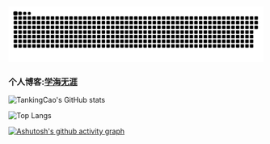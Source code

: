 ![snake](https://raw.githubusercontent.com/TankingCao/TankingCao/output/github-contribution-grid-snake.svg)

### 个人博客:[学海无涯](https://tankingcao.github.io)

![TankingCao's GitHub stats](https://github-readme-stats.vercel.app/api?username=TankingCao&show_icons=true&theme=radical&show=reviews,discussions_started,discussions_answered,prs_merged,prs_merged_percentage&locale=cn&hide_border=true)

![Top Langs](https://github-readme-stats.vercel.app/api/top-langs/?username=TankingCao&layout=compact&theme=tokyonight&locale=cn&hide_border=true)

[![Ashutosh's github activity graph](https://github-readme-activity-graph.vercel.app/graph?username=TankingCao&theme=vue)](https://github.com/ashutosh00710/github-readme-activity-graph)
